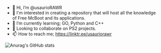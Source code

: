 - 👋 Hi, I’m @usaurioRAWR
- 👀 I'm interested in creating a repository that will host all the knowledge of Free McBoot and its applications.
- 🌱 I’m currently learning; GO, Python and C++
- 💞️ Looking to collaborate on PS2 projects.
- 📫 How to reach me; https://linktr.ee/usauriorawr

![Anurag's GitHub stats](https://github-readme-stats.vercel.app/api?username=usaurioRAWR&show_icons=true&theme=transparent)
